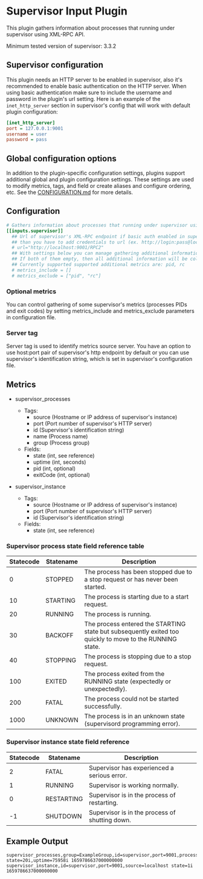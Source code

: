 # Supervisor Input Plugin

This plugin gathers information about processes that
running under supervisor using XML-RPC API.

Minimum tested version of supervisor: 3.3.2

## Supervisor configuration

This plugin needs an HTTP server to be enabled in supervisor,
also it's recommended to enable basic authentication on the
HTTP server. When using basic authentication make sure to
include the username and password in the plugin's url setting.
Here is an example of the `inet_http_server` section in supervisor's
config that will work with default plugin configuration:

```ini
[inet_http_server]
port = 127.0.0.1:9001
username = user
password = pass
```

## Global configuration options <!-- @/docs/includes/plugin_config.md -->

In addition to the plugin-specific configuration settings, plugins support
additional global and plugin configuration settings. These settings are used to
modify metrics, tags, and field or create aliases and configure ordering, etc.
See the [CONFIGURATION.md][CONFIGURATION.md] for more details.

[CONFIGURATION.md]: ../../../docs/CONFIGURATION.md#plugins

## Configuration

```toml @sample.conf
# Gathers information about processes that running under supervisor using XML-RPC API
[[inputs.supervisor]]
  ## Url of supervisor's XML-RPC endpoint if basic auth enabled in supervisor http server,
  ## than you have to add credentials to url (ex. http://login:pass@localhost:9001/RPC2)
  # url="http://localhost:9001/RPC2"
  ## With settings below you can manage gathering additional information about processes
  ## If both of them empty, then all additional information will be collected.
  ## Currently supported supported additional metrics are: pid, rc
  # metrics_include = []
  # metrics_exclude = ["pid", "rc"]
```

### Optional metrics

You can control gathering of some supervisor's metrics (processes PIDs
and exit codes) by setting metrics_include and metrics_exclude parameters
in configuration file.

### Server tag

Server tag is used to identify metrics source server. You have an option
to use host:port pair of supervisor's http endpoint by default or you
can use supervisor's identification string, which is set in supervisor's
configuration file.

## Metrics

- supervisor_processes
  - Tags:
    - source (Hostname or IP address of supervisor's instance)
    - port (Port number of supervisor's HTTP server)
    - id (Supervisor's identification string)
    - name (Process name)
    - group (Process group)
  - Fields:
    - state (int, see reference)
    - uptime (int, seconds)
    - pid (int, optional)
    - exitCode (int, optional)

- supervisor_instance
  - Tags:
    - source (Hostname or IP address of supervisor's instance)
    - port (Port number of supervisor's HTTP server)
    - id (Supervisor's identification string)
  - Fields:
    - state (int, see reference)

### Supervisor process state field reference table

| Statecode | Statename | Description                                                                                              |
|-----------|-----------|----------------------------------------------------------------------------------------------------------|
| 0         | STOPPED   | The process has been stopped due to a stop request or has never been started.                            |
| 10        | STARTING  | The process is starting due to a start request.                                                          |
| 20        | RUNNING   | The process is running.                                                                                  |
| 30        | BACKOFF   | The process entered the STARTING state but subsequently exited too quickly to move to the RUNNING state. |
| 40        | STOPPING  | The process is stopping due to a stop request.                                                           |
| 100       | EXITED    | The process exited from the RUNNING state (expectedly or unexpectedly).                                  |
| 200       | FATAL     | The process could not be started successfully.                                                           |
| 1000      | UNKNOWN   | The process is in an unknown state (supervisord programming error).                                      |

### Supervisor instance state field reference

| Statecode | Statename  | Description                                    |
|-----------|------------|------------------------------------------------|
| 2         | FATAL      | Supervisor has experienced a serious error.    |
| 1         | RUNNING    | Supervisor is working normally.                |
| 0         | RESTARTING | Supervisor is in the process of restarting.    |
| -1        | SHUTDOWN   | Supervisor is in the process of shutting down. |

## Example Output

```text
supervisor_processes,group=ExampleGroup,id=supervisor,port=9001,process=ExampleProcess,source=localhost state=20i,uptime=75958i 1659786637000000000
supervisor_instance,id=supervisor,port=9001,source=localhost state=1i 1659786637000000000
```
